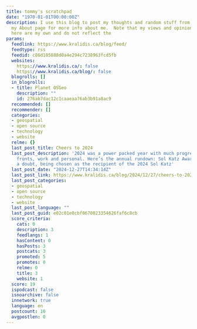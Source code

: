```yaml
---
title: tommy's scratchpad
date: "1970-01-01T00:00:00Z"
description: I use this blog to post my thoughts and random stuff from time to time.  See
  my About page for more info about me.  Note that my views and opinions expressed
  here are my own and do not reflect the
params:
  feedlink: https://www.kralidis.ca/blog/feed/
  feedtype: rss
  feedid: c86d105888d0a4e294c7238963fcd5fb
  websites:
    https://www.kralidis.ca/: false
    https://www.kralidis.ca/blog/: false
  blogrolls: []
  in_blogrolls:
  - title: Planet OSGeo
    description: ""
    id: 276ab7dac12c1caaeaa76ab3b91a8ac9
  recommended: []
  recommender: []
  categories:
  - geospatial
  - open source
  - technology
  - website
  relme: {}
  last_post_title: Cheers to 2024
  last_post_description: '2024 was a power packed year with much progress on many
    fronts, work and personal. Here’s the annual rundown: Sol Katz Award: without
    a doubt, being chosen as the recipient of the 2024 Sol Katz'
  last_post_date: "2024-12-27T14:34:14Z"
  last_post_link: https://www.kralidis.ca/blog/2024/12/27/cheers-to-2024/
  last_post_categories:
  - geospatial
  - open source
  - technology
  - website
  last_post_language: ""
  last_post_guid: e02c01e0cbf0670023354626faf6c8cb
  score_criteria:
    cats: 0
    description: 3
    feedlangs: 1
    hasContent: 0
    hasPosts: 3
    postcats: 3
    promoted: 5
    promotes: 0
    relme: 0
    title: 3
    website: 1
  score: 19
  ispodcast: false
  isnoarchive: false
  innetwork: true
  language: en
  postcount: 10
  avgpostlen: 0
---
```

